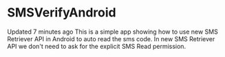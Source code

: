 # SMSVerifyAndroid
  Updated 7 minutes ago    This is a simple app showing how to use new SMS Retriever API in Android to auto read the sms code. In new SMS Retriever API we don't need to ask for the explicit SMS Read permission.
